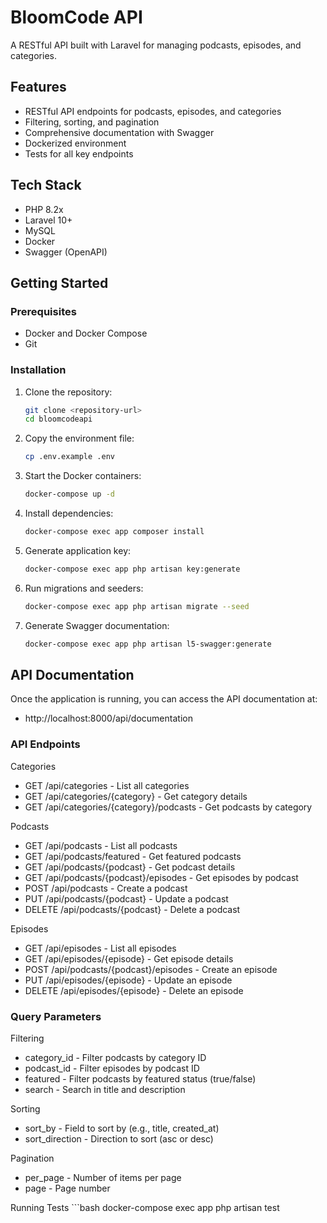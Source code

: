 # BloomCode API

A RESTful API built with Laravel for managing podcasts, episodes, and categories.

## Features

- RESTful API endpoints for podcasts, episodes, and categories
- Filtering, sorting, and pagination
- Comprehensive documentation with Swagger
- Dockerized environment
- Tests for all key endpoints

## Tech Stack

- PHP 8.2x
- Laravel 10+
- MySQL
- Docker
- Swagger (OpenAPI)

## Getting Started

### Prerequisites

- Docker and Docker Compose
- Git

### Installation

1. Clone the repository:
   ```bash
   git clone <repository-url>
   cd bloomcodeapi

2. Copy the environment file:
   ```bash
   cp .env.example .env

3. Start the Docker containers:
    ```bash
   docker-compose up -d

4. Install dependencies:
   ```bash
   docker-compose exec app composer install 

5. Generate application key:
    ```bash
    docker-compose exec app php artisan key:generate

6. Run migrations and seeders:
   ```bash
   docker-compose exec app php artisan migrate --seed

7. Generate Swagger documentation:
   ```bash
   docker-compose exec app php artisan l5-swagger:generate

## API Documentation

 Once the application is running, you can access the API documentation at:

 - http://localhost:8000/api/documentation

### API Endpoints

Categories

- GET /api/categories - List all categories
- GET /api/categories/{category} - Get category details
- GET /api/categories/{category}/podcasts - Get podcasts by category

Podcasts

- GET /api/podcasts - List all podcasts
- GET /api/podcasts/featured - Get featured podcasts
- GET /api/podcasts/{podcast} - Get podcast details
- GET /api/podcasts/{podcast}/episodes - Get episodes by podcast
- POST /api/podcasts - Create a podcast
- PUT /api/podcasts/{podcast} - Update a podcast
- DELETE /api/podcasts/{podcast} - Delete a podcast

Episodes

- GET /api/episodes - List all episodes
- GET /api/episodes/{episode} - Get episode details
- POST /api/podcasts/{podcast}/episodes - Create an episode
- PUT /api/episodes/{episode} - Update an episode
- DELETE /api/episodes/{episode} - Delete an episode

### Query Parameters

Filtering

- category_id - Filter podcasts by category ID
- podcast_id - Filter episodes by podcast ID
- featured - Filter podcasts by featured status (true/false)
- search - Search in title and description

Sorting

- sort_by - Field to sort by (e.g., title, created_at)
- sort_direction - Direction to sort (asc or desc)

Pagination

- per_page - Number of items per page
- page - Page number

Running Tests
    ```bash
    docker-compose exec app php artisan test